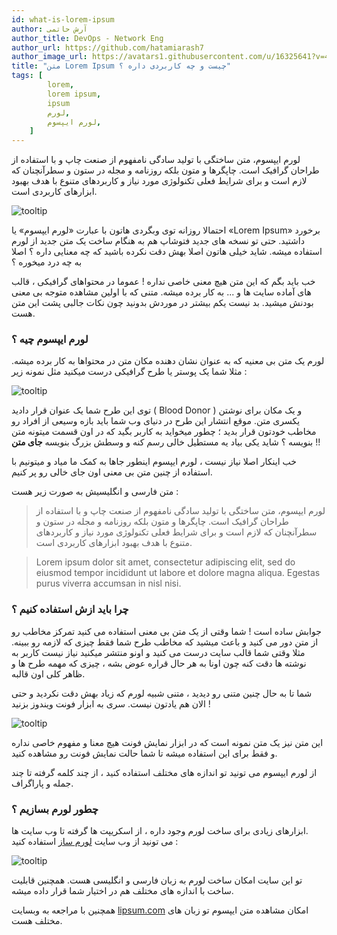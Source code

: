 ```yaml
---
id: what-is-lorem-ipsum
author: آرش حاتمی
author_title: DevOps - Network Eng
author_url: https://github.com/hatamiarash7
author_image_url: https://avatars1.githubusercontent.com/u/16325641?v=4
title: "متن Lorem Ipsum چیست و چه کاربردی داره ؟"
tags: [
        lorem,
        lorem ipsum,
        ipsum
        لورم,
        لورم ایپسوم,
    ]
---
```


لورم ایپسوم، متن ساختگی با تولید سادگی نامفهوم از صنعت چاپ و با استفاده از طراحان گرافیک است. چاپگرها و متون بلکه روزنامه و مجله در ستون و سطرآنچنان که لازم است و برای شرایط فعلی تکنولوژی مورد نیاز و کاربردهای متنوع با هدف بهبود ابزارهای کاربردی است.

![tooltip](/img/blog/99.jpg)

<!--truncate-->

احتمالا روزانه توی وبگردی هاتون با عبارت «لورم ایپسوم» یا «Lorem Ipsum» برخورد داشتید. حتی تو نسخه های جدید فتوشاپ هم به هنگام ساخت یک متن جدید از لورم استفاده میشه. شاید خیلی هاتون اصلا بهش دقت نکرده باشید که چه معنایی داره ؟ اصلا به چه درد میخوره ؟

خب باید بگم که این متن هیچ معنی خاصی نداره ! عموما در محتواهای گرافیکی ، قالب های آماده سایت ها و ... به کار برده میشه. متنی که با اولین مشاهده متوجه بی معنی بودنش میشید. بد نیست یکم بیشتر در موردش بدونید چون نکات جالبی پشت این متن هست.

### لورم ایپسوم چیه ؟

لورم یک متن بی معنیه که به عنوان نشان دهنده مکان متن در محتواها به کار برده میشه. مثلا شما یک پوستر یا طرح گرافیکی درست میکنید مثل نمونه زیر :

![tooltip](/img/blog/100.jpg)

توی این طرح شما یک عنوان قرار دادید ( Blood Donor ) و یک مکان برای نوشتن یکسری متن. موقع انتشار این طرح در دنیای وب شما باید بازه وسیعی از افراد رو مخاطب خودتون قرار بدید ؛ چطور میخواید به کاربر بگید که در اون قسمت میتونه متن بنویسه ؟ شاید یکی بیاد یه مستطیل خالی رسم کنه و وسطش بزرگ بنویسه **جای متن** !!

خب اینکار اصلا نیاز نیست ، لورم ایپسوم اینطور جاها به کمک ما میاد و میتونیم با استفاده از چنین متن بی معنی اون جای خالی رو پر کنیم.

متن فارسی و انگلیسیش به صورت زیر هست :

> لورم ایپسوم، متن ساختگی با تولید سادگی نامفهوم از صنعت چاپ و با استفاده از طراحان گرافیک است. چاپگرها و متون بلکه روزنامه و مجله در ستون و سطرآنچنان که لازم است و برای شرایط فعلی تکنولوژی مورد نیاز و کاربردهای متنوع با هدف بهبود ابزارهای کاربردی است.

> Lorem ipsum dolor sit amet, consectetur adipiscing elit, sed do eiusmod tempor incididunt ut labore et dolore magna aliqua. Egestas purus viverra accumsan in nisl nisi.

### چرا باید ازش استفاده کنیم ؟

جوابش ساده است ! شما وقتی از یک متن بی معنی استفاده می کنید تمرکز مخاطب رو از متن دور می کنید و باعث میشید که مخاطب طرح شما فقط چیزی که لازمه رو ببینه. مثلا وقتی شما قالب سایت درست می کنید و اونو منتشر میکنید نیاز نیست کاربر به نوشته ها دقت کنه چون اونا به هر حال قراره عوض بشه ، چیزی که مهمه طرح ها و ظاهر کلی اون قالبه.

شما تا به حال چنین متنی رو دیدید ، متنی شبیه لورم که زیاد بهش دقت نکردید و حتی الان هم یادتون نیست. سری به ابزار فونت ویندوز بزنید !

![tooltip](/img/blog/101.png)

این متن نیز یک متن نمونه است که در ابزار نمایش فونت هیچ معنا و مفهوم خاصی نداره و فقط برای این استفاده میشه تا شما حالت نمایش فونت رو مشاهده کنید.

از لورم ایپسوم می تونید تو اندازه های مختلف استفاده کنید ، از چند کلمه گرفته تا چند جمله و پاراگراف.

### چطور لورم بسازیم ؟

ابزارهای زیادی برای ساخت لورم وجود داره ، از اسکریپت ها گرفته تا وب سایت ها.  
می تونید از وب سایت [لورم ساز](https://loremsaz.com/lorem_ipsum) استفاده کنید :

![tooltip](/img/blog/102.png)

تو این سایت امکان ساخت لورم به زبان فارسی و انگلیسی هست. همچنین قابلیت ساخت با اندازه های مختلف هم در اختیار شما قرار داده میشه.

همچنین با مراجعه به وبسایت [lipsum.com](http://lipsum.com) امکان مشاهده متن ایپسوم تو زبان های مختلف هست.
